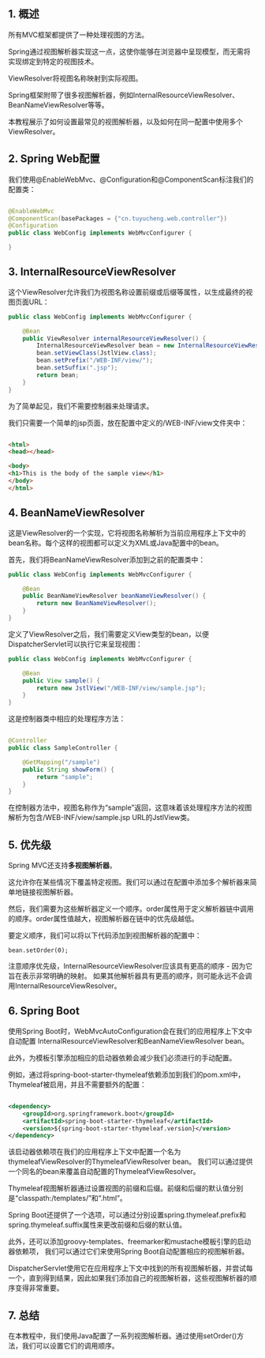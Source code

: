 ## 1. 概述

所有MVC框架都提供了一种处理视图的方法。

Spring通过视图解析器实现这一点，这使你能够在浏览器中呈现模型，而无需将实现绑定到特定的视图技术。

ViewResolver将视图名称映射到实际视图。

Spring框架附带了很多视图解析器，例如InternalResourceViewResolver、BeanNameViewResolver等等。

本教程展示了如何设置最常见的视图解析器，以及如何在同一配置中使用多个ViewResolver。

## 2. Spring Web配置

我们使用@EnableWebMvc、@Configuration和@ComponentScan标注我们的配置类：

```java

@EnableWebMvc
@ComponentScan(basePackages = {"cn.tuyucheng.web.controller"})
@Configuration
public class WebConfig implements WebMvcConfigurer {

}
```

## 3. InternalResourceViewResolver

这个ViewResolver允许我们为视图名称设置前缀或后缀等属性，以生成最终的视图页面URL：

```java
public class WebConfig implements WebMvcConfigurer {

    @Bean
    public ViewResolver internalResourceViewResolver() {
        InternalResourceViewResolver bean = new InternalResourceViewResolver();
        bean.setViewClass(JstlView.class);
        bean.setPrefix("/WEB-INF/view/");
        bean.setSuffix(".jsp");
        return bean;
    }
}
```

为了简单起见，我们不需要控制器来处理请求。

我们只需要一个简单的jsp页面，放在配置中定义的/WEB-INF/view文件夹中：

```html

<html>
<head></head>

<body>
<h1>This is the body of the sample view</h1>
</body>
</html>
```

## 4. BeanNameViewResolver

这是ViewResolver的一个实现，它将视图名称解析为当前应用程序上下文中的bean名称。每个这样的视图都可以定义为XML或Java配置中的bean。

首先，我们将BeanNameViewResolver添加到之前的配置类中：

```java
public class WebConfig implements WebMvcConfigurer {

    @Bean
    public BeanNameViewResolver beanNameViewResolver() {
        return new BeanNameViewResolver();
    }
}
```

定义了ViewResolver之后，我们需要定义View类型的bean，以便DispatcherServlet可以执行它来呈现视图：

```java
public class WebConfig implements WebMvcConfigurer {

    @Bean
    public View sample() {
        return new JstlView("/WEB-INF/view/sample.jsp");
    }
}
```

这是控制器类中相应的处理程序方法：

```java

@Controller
public class SampleController {

    @GetMapping("/sample")
    public String showForm() {
        return "sample";
    }
}
```

在控制器方法中，视图名称作为“sample”返回，这意味着该处理程序方法的视图解析为包含/WEB-INF/view/sample.jsp
URL的JstlView类。

## 5. 优先级

Spring MVC还支持**多视图解析器**。

这允许你在某些情况下覆盖特定视图。我们可以通过在配置中添加多个解析器来简单地链接视图解析器。

然后，我们需要为这些解析器定义一个顺序。order属性用于定义解析器链中调用的顺序。order属性值越大，视图解析器在链中的优先级越低。

要定义顺序，我们可以将以下代码添加到视图解析器的配置中：

```text
bean.setOrder(0);
```

注意顺序优先级，InternalResourceViewResolver应该具有更高的顺序 - 因为它旨在表示非常明确的映射。
如果其他解析器具有更高的顺序，则可能永远不会调用InternalResourceViewResolver。

## 6. Spring Boot

使用Spring Boot时，WebMvcAutoConfiguration会在我们的应用程序上下文中自动配置
InternalResourceViewResolver和BeanNameViewResolver bean。

此外，为模板引擎添加相应的启动器依赖会减少我们必须进行的手动配置。

例如，通过将spring-boot-starter-thymeleaf依赖添加到我们的pom.xml中，Thymeleaf被启用，并且不需要额外的配置：

```xml

<dependency>
    <groupId>org.springframework.boot</groupId>
    <artifactId>spring-boot-starter-thymeleaf</artifactId>
    <version>${spring-boot-starter-thymeleaf.version}</version>
</dependency>
```

该启动器依赖项在我们的应用程序上下文中配置一个名为thymeleafViewResolver的ThymeleafViewResolver bean。
我们可以通过提供一个同名的bean来覆盖自动配置的ThymeleafViewResolver。

Thymeleaf视图解析器通过设置视图的前缀和后缀。前缀和后缀的默认值分别是“classpath:/templates/”和“.html”。

Spring Boot还提供了一个选项，可以通过分别设置spring.thymeleaf.prefix和spring.thymeleaf.suffix属性来更改前缀和后缀的默认值。

此外，还可以添加groovy-templates、freemarker和mustache模板引擎的启动器依赖项，
我们可以通过它们来使用Spring Boot自动配置相应的视图解析器。

DispatcherServlet使用它在应用程序上下文中找到的所有视图解析器，并尝试每一个，直到得到结果，因此如果我们添加自己的视图解析器，这些视图解析器的顺序变得非常重要。

## 7. 总结

在本教程中，我们使用Java配置了一系列视图解析器。通过使用setOrder()方法，我们可以设置它们的调用顺序。